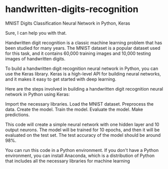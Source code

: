 # handwritten-digits-recognition
MNIST Digits Classification Neural Network in Python, Keras


Sure, I can help you with that.

Handwritten digit recognition is a classic machine learning problem that has been studied for many years. The MNIST dataset is a popular dataset used for this task, and it contains 60,000 training images and 10,000 testing images of handwritten digits.

To build a handwritten digit recognition neural network in Python, you can use the Keras library. Keras is a high-level API for building neural networks, and it makes it easy to get started with deep learning.

Here are the steps involved in building a handwritten digit recognition neural network in Python using Keras:

Import the necessary libraries.
Load the MNIST dataset.
Preprocess the data.
Create the model.
Train the model.
Evaluate the model.
Make predictions.

This code will create a simple neural network with one hidden layer and 10 output neurons. The model will be trained for 10 epochs, and then it will be evaluated on the test set. The test accuracy of the model should be around 98%.

You can run this code in a Python environment. If you don't have a Python environment, you can install Anaconda, which is a distribution of Python that includes all the necessary libraries for machine learning

